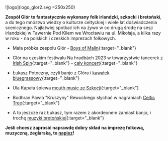 ![logo](logo_glor2.svg =250x250)

**Zespół Glór to fantastycznie wykonany folk irlandzki, szkocki i bretoński**, a do tego mnóstwo wiedzy o kulturze celtyckiej i wiele lat doświadczenia scenicznego.
Najłatwiej spotkać ich na żywo w co drugą środę na sesji irlandzkiej w Tawernie Pod Kilem we Wrocławiu na ul. Mikołaja, a kilka razy w roku - na polskich i czeskich imprezach folkowych.

* Mała próbka zespołu Glór - [Boys of Malin](https://youtu.be/oby8ulUbRpw?si=V5QAVamV4ZwnPdAO&t=8){:target="_blank"}

* Glór na czeskim festiwalu Na hradbách 2023 w towarzystwie tancerek z [Irish Spin](https://taniec-irlandzki.wroclaw.pl/){:target="_blank"} - [cały koncert](https://youtu.be/ylhBMfSsrPw?si=N2QBnMMqoj7NzZeY){:target="_blank"}

* Łukasz Potoczny, czyli banjo z Glóra i [kawałek bluegrassowy](https://youtu.be/XuD6_SkcDDU?si=cYJRZvBn9caXXM9O){:target="_blank"}

* Ula Kapała śpiewa [mouth music ze Szkocji](https://youtu.be/T9BgMcDHZlA?si=zZSF_zjfUv6hb-hs){:target="_blank"}

* Bodhran Pawła "Kruszyny" Rewuckiego słychać w nagraniach [Celtic Tree](https://youtu.be/PqFb50b1bkk?si=KGu1tRdWIVpoBS2L){:target="_blank"}

* A to jeszcze raz Łukasz, tym razem z akordeonem zamiast banjo, i trochę [muzyki bretońskiej](https://youtu.be/TorBgbTYaK0?si=NwH3q5lITAobiBf8){:target="_blank"}

**Jeśli chcesz zaprosić naprawdę dobry skład na imprezę folkową, muzyczną, żeglarską, to [napisz](mailto:luk.potoczny@gmail.com)!**
